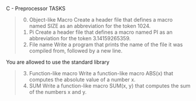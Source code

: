 C - Preprocessor
TASKS
> 0. Object-like Macro
Create a header file that defines a macro named SIZE as an abbreviation for the token 1024.
> 1. Pi
Create a header file that defines a macro named PI as an abbreviation for the token 3.14159265359.
> 2. File name
Write a program that prints the name of the file it was compiled from, followed by a new line.

You are allowed to use the standard library

> 3. Function-like macro
Write a function-like macro ABS(x) that computes the absolute value of a number x.
> 4. SUM
Write a function-like macro SUM(x, y) that computes the sum of the numbers x and y.
